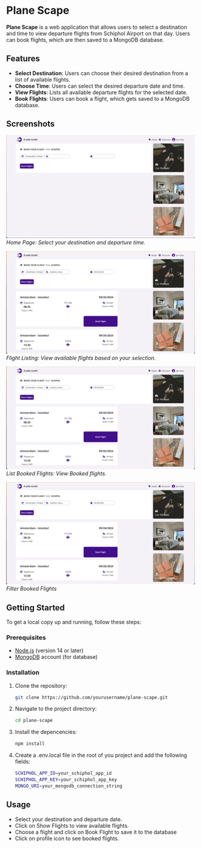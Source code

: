 # Plane Scape

**Plane Scape** is a web application that allows users to select a destination and time to view departure flights from Schiphol Airport on that day. Users can book flights, which are then saved to a MongoDB database.

## Features

- **Select Destination**: Users can choose their desired destination from a list of available flights.
- **Choose Time**: Users can select the desired departure date and time.
- **View Flights**: Lists all available departure flights for the selected date.
- **Book Flights**: Users can book a flight, which gets saved to a MongoDB database.

## Screenshots

![Home Page](./public/screenshots/home.png)  
_Home Page: Select your destination and departure time._

![Flight Listing](./public/screenshots/booking.png)  
_Flight Listing: View available flights based on your selection._

![Booked Flights](./public/screenshots/booking.png)  
_List Booked Flights: View Booked flights._

![Filter Booked Flights](./public/screenshots/booking.png)  
_Filter Booked Flights_

## Getting Started

To get a local copy up and running, follow these steps:

### Prerequisites

- [Node.js](https://nodejs.org/) (version 14 or later)
- [MongoDB](https://www.mongodb.com/) account (for database)

### Installation

1. Clone the repository:

   ```bash
   git clone https://github.com/yourusername/plane-scape.git
   ```

2. Navigate to the project directory:

   ```bash
   cd plane-scape
   ```

3. Install the depencencies:
   ```bash
   npm install
   ```
4. Create a .env.local file in the root of you project and add the following fields:
   ```bash
   SCHIPHOL_APP_ID=your_schiphol_app_id
   SCHIPHOL_APP_KEY=your_schiphol_app_key
   MONGO_URI=your_mongodb_connection_string
   ```

## Usage

- Select your destination and departure date.
- Click on Show Flights to view available flights.
- Choose a flight and click on Book Flight to save it to the database
- Click on profile icon to see booked flights.
